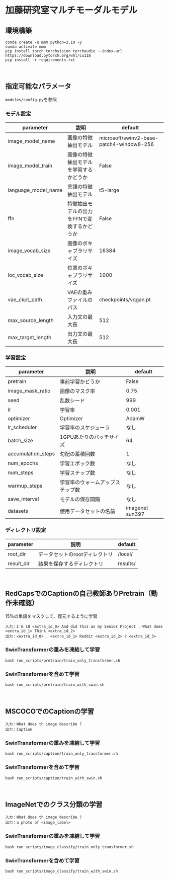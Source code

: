 # 加藤研究室マルチモーダルモデル

## 環境構築
```console
conda create -n mmm python=3.10 -y
conda activate mmm
pip install torch torchvision torchaudio --index-url https://download.pytorch.org/whl/cu118
pip install -r requirements.txt
```

<br>

## 指定可能なパラメータ
`modules/config.py`を参照

### モデル設定

| parameter | 説明 | default |
| - | - | - |
| image_model_name | 画像の特徴抽出モデル | microsoft/swinv2-base-patch4-window8-256 |
| image_model_train | 画像の特徴抽出モデルを学習するかどうか | False |
| language_model_name | 言語の特徴抽出モデル | t5-large |
| ffn | 特徴抽出モデルの出力をFFNで変換するかどうか | False |
| image_vocab_size | 画像のボキャブラリサイズ | 16384 |
| loc_vocab_size | 位置のボキャブラリサイズ | 1000 |
| vae_ckpt_path | VAEの重みファイルのパス | checkpoints/vqgan.pt |
| max_source_length | 入力文の最大長 | 512 |
| max_target_length | 出力文の最大長 | 512 |

### 学習設定

| parameter | 説明 | default |
| - | - | - |
| pretrain | 事前学習かどうか | False |
| image_mask_ratio | 画像のマスク率 | 0.75 |
| seed | 乱数シード | 999 |
| lr | 学習率 | 0.001 |
| optimizer | Optimizer | AdamW |
| lr_scheduler | 学習率のスケジューラ | なし |
| batch_size | 1GPUあたりのバッチサイズ | 64 |
| accumulation_steps | 勾配の蓄積回数 | 1 |
| num_epochs | 学習エポック数 | なし |
| num_steps | 学習ステップ数 | なし |
| warmup_steps | 学習率のウォームアップステップ数 | なし |
| save_interval | モデルの保存間隔 | なし |
| datasets | 使用データセットの名前 | imagenet sun397 |

### ディレクトリ設定
| parameter | 説明 | default |
| - | - | - |
| root_dir | データセットのrootディレクトリ | /local/ |
| result_dir | 結果を保存するディレクトリ | results/ |

<br>

## RedCapsでのCaptionの自己教師ありPretrain（動作未確認）

15%の単語をマスクして、復元するように学習

```text
入力：I'm 18 <extra_id_0> And did this as my Senior Project . What does <extra_id_1> Think <extra_id_2>
出力：<extra_id_0> . <extra_id_1> Reddit <extra_id_2> ? <extra_id_3>
```

### SwinTransformerの重みを凍結して学習

```console
bash run_scripts/pretrain/train_only_transformer.sh
```

### SwinTransformerを含めて学習

```console
bash run_scripts/pretrain/train_with_swin.sh
```

<br>

## MSCOCOでのCaptionの学習

```text
入力：What does th image describe ?
出力：Caption
```

### SwinTransformerの重みを凍結して学習

```console
bash run_scripts/caption/train_only_transformer.sh
```

### SwinTransformerを含めて学習

```console
bash run_scripts/caption/train_with_swin.sh
```

<br>

## ImageNetでのクラス分類の学習

```text
入力：What does th image describe ?
出力：a photo of <image_label>
```

### SwinTransformerの重みを凍結して学習

```console
bash run_scripts/image_classify/train_only_transformer.sh
```

### SwinTransformerを含めて学習

```console
bash run_scripts/image_classify/train_with_swin.sh
```